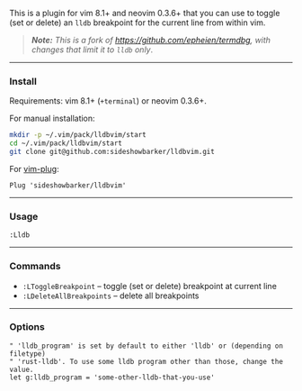 This is a plugin for vim 8.1+ and neovim 0.3.6+ that you can use to toggle
(set or delete) an `lldb` breakpoint for the current line from within vim.

> _**Note:** This is a fork of https://github.com/epheien/termdbg, with changes
> that limit it to `lldb` only_.

-------------------------------------------------------------------------------

### Install

Requirements: vim 8.1+ (`+terminal`) or neovim 0.3.6+.

For manual installation:

```bash
mkdir -p ~/.vim/pack/lldbvim/start
cd ~/.vim/pack/lldbvim/start
git clone git@github.com:sideshowbarker/lldbvim.git
```

For [vim-plug](https://github.com/junegunn/vim-plug):

```
Plug 'sideshowbarker/lldbvim'
```

-------------------------------------------------------------------------------

### Usage

```
:Lldb
```

-------------------------------------------------------------------------------

### Commands

- `:LToggleBreakpoint` – toggle (set or delete) breakpoint at current line
- `:LDeleteAllBreakpoints` – delete all breakpoints

-------------------------------------------------------------------------------

### Options

```viml
" 'lldb_program' is set by default to either 'lldb' or (depending on filetype)
" 'rust-lldb'. To use some lldb program other than those, change the value.
let g:lldb_program = 'some-other-lldb-that-you-use'
```
